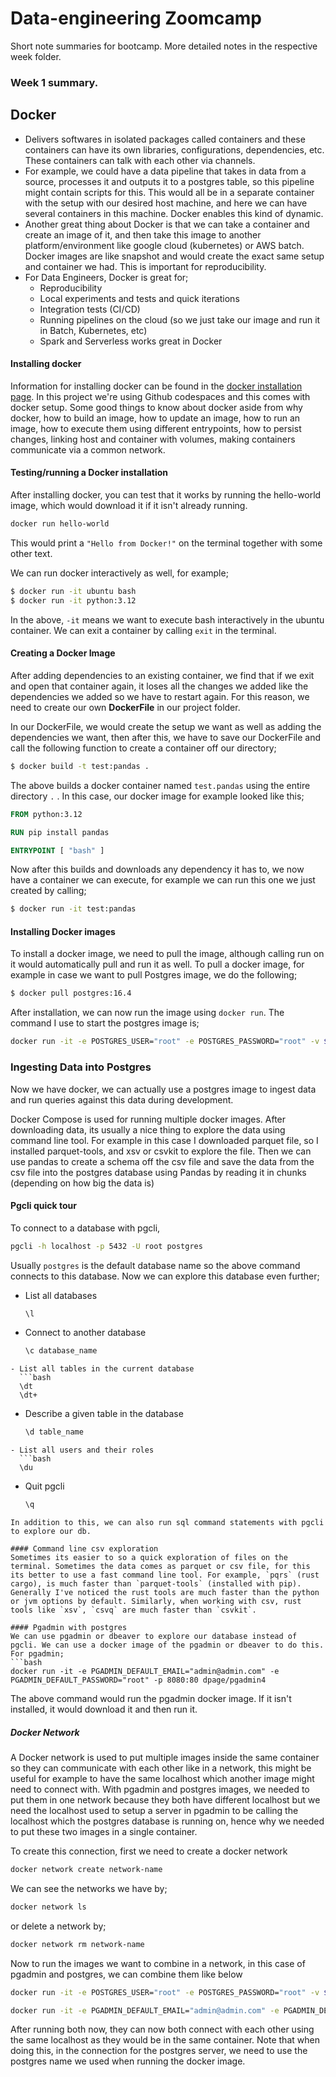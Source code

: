 # Data-engineering Zoomcamp

Short note summaries for bootcamp. More detailed notes in the respective week folder. 

### Week 1 summary.

## Docker
- Delivers softwares in isolated packages called containers and these containers can have its own libraries, configurations, dependencies, etc. These containers can talk with each other via channels. 
- For example, we could have a data pipeline that takes in data from a source, processes it and outputs it to a postgres table, so this pipeline might contain scripts for this. This would all be in a separate container with the setup with our desired host machine, and here we can have several containers in this machine. Docker enables this kind of dynamic. 
- Another great thing about Docker is that we can take a container and create an image of it, and then take this image to another platform/environment like google cloud (kubernetes) or AWS batch. Docker images are like snapshot and would create the exact same setup and container we had. This is important for reproducibility.
- For Data Engineers, Docker is great for;
	- Reproducibility
	- Local experiments and tests and quick iterations
	- Integration tests (CI/CD)
	- Running pipelines on the cloud (so we just take our image and run it in Batch, Kubernetes, etc)
	- Spark and Serverless works great in Docker

#### Installing docker
Information for installing docker can be found in the [docker installation page](https://docs.docker.com/engine/install/). In this project we're using Github codespaces and this comes with docker setup. Some good things to know about docker aside from why docker, how to build an image, how to update an image, how to run an image, how to execute them using different entrypoints, how to persist changes, linking host and container with volumes, making containers communicate via a common network.
#### Testing/running a Docker installation
After installing docker, you can test that it works by running the hello-world image, which would download it if it isn't already running. 
```bash
docker run hello-world
```
This would print a `"Hello from Docker!"` on the terminal together with some other text.

We can run docker interactively as well, for example;
```bash
$ docker run -it ubuntu bash
$ docker run -it python:3.12
```
In the above, `-it` means we want to execute bash interactively in the ubuntu container. We can exit a container by calling `exit` in the terminal.

#### Creating a Docker Image
After adding dependencies to an existing container, we find that if we exit and open that container again, it loses all the changes we added like the dependencies we added so we have to restart again. For this reason, we need to create our own **DockerFile** in our project folder.

In our DockerFile, we would create the setup we want as well as adding the dependencies we want, then after this, we have to save our DockerFile and call the following function to create a container off our directory;
```bash
$ docker build -t test:pandas .
```
The above builds a docker container named `test.pandas` using the entire directory `.` . In this case, our docker image for example looked like this;
```dockerfile
FROM python:3.12

RUN pip install pandas

ENTRYPOINT [ "bash" ]
```
Now after this builds and downloads any dependency it has to, we now have a container we can execute, for example we can run this one we just created by calling;
```bash
$ docker run -it test:pandas
```
#### Installing Docker images
To install a docker image, we need to pull the image, although calling run on it would automatically pull and run it as well. To pull a docker image, for example in case we want to pull Postgres image, we do the following;
```bash
$ docker pull postgres:16.4
```

After installation, we can now run the image using `docker run`. The command I use to start the postgres image is;
```bash
docker run -it -e POSTGRES_USER="root" -e POSTGRES_PASSWORD="root" -v ${pwd}/ny_taxi_postgres_data:/var/lib/postgresql/data -p 5432:5432 postgres:16.4
```

### Ingesting Data into Postgres
Now we have docker, we can actually use a postgres image to ingest data and run queries against this data during development. 

Docker Compose is used for running multiple docker images. After downloading data, its usually a nice thing to explore the data using command line tool. For example in this case I downloaded parquet file, so I installed parquet-tools, and xsv or csvkit to explore the file. Then we can use pandas to create a schema off the csv file and save the data from the csv file into the postgres database using Pandas by reading it in chunks (depending on how big the data is)       

#### Pgcli quick tour
To connect to a database with pgcli, 
```bash
pgcli -h localhost -p 5432 -U root postgres
```
Usually `postgres` is the default database name so the above command connects to this database. Now we can explore this database even further;
- List all databases
  ```bash
  \l
  ```
- Connect to another database
  ```bash
  \c database_name
```
- List all tables in the current database
  ```bash
  \dt 
  \dt+
```
- Describe a given table in the database
  ```bash
  \d table_name
```
- List all users and their roles
  ```bash
  \du
```
- Quit pgcli
  ```bash
  \q
```
In addition to this, we can also run sql command statements with pgcli to explore our db. 

#### Command line csv exploration
Sometimes its easier to so a quick exploration of files on the terminal. Sometimes the data comes as parquet or csv file, for this its better to use a fast command line tool. For example, `pqrs` (rust cargo), is much faster than `parquet-tools` (installed with pip). Generally I've noticed the rust tools are much faster than the python or jvm options by default. Similarly, when working with csv, rust tools like `xsv`, `csvq` are much faster than `csvkit`.  

#### Pgadmin with postgres
We can use pgadmin or dbeaver to explore our database instead of pgcli. We can use a docker image of the pgadmin or dbeaver to do this. For pgadmin;
```bash
docker run -it -e PGADMIN_DEFAULT_EMAIL="admin@admin.com" -e PGADMIN_DEFAULT_PASSWORD="root" -p 8080:80 dpage/pgadmin4
```
The above command would run the pgadmin docker image. If it isn't installed, it would download it and then run it. 
##### Docker Network
A Docker network is used to put multiple images inside the same container so they can communicate with each other like in a network, this might be useful for example to have the same localhost which another image might need to connect with. With pgadmin and postgres images, we needed to put them in one network because they both have different localhost but we need the localhost used to setup a server in pgadmin to be calling the localhost which the postgres database is running on, hence why we needed to put these two images in a single container. 

To create this connection, first we need to create a docker network
```bash
docker network create network-name
```
We can see the networks we have by;
```bash
docker network ls
```
or delete a network by;
```bash
docker network rm network-name
```

Now to run the images we want to combine in a network, in this case of pgadmin and postgres, we can combine them like below
```bash
docker run -it -e POSTGRES_USER="root" -e POSTGRES_PASSWORD="root" -v ${pwd}/ny_taxi_postgres_data:/var/lib/postgresql/data -p 5432:5432 --network=pg-network --name pg-database postgres:16.4

docker run -it -e PGADMIN_DEFAULT_EMAIL="admin@admin.com" -e PGADMIN_DEFAULT_PASSWORD="root" -p 8080:80 --network=pg-network --name pgadmin dpage/pgadmin4
```
After running both now, they can now both connect with each other using the same localhost as they would be in the same container. Note that when doing this, in the connection for the postgres server, we need to use the postgres name we used when running the docker image.



